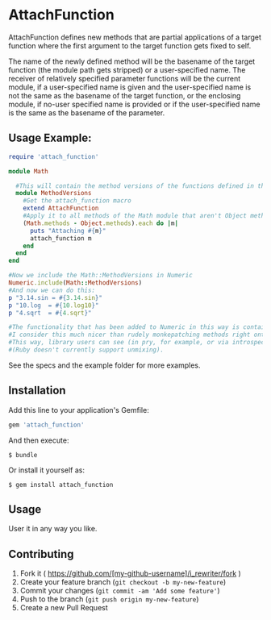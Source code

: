# AttachFunction

AttachFunction defines new methods that are partial applications of a target function where the first argument to the target function gets fixed to self.

The name of the newly defined method will be the basename of the target function (the module path gets stripped) or a user-specified name.
The receiver of relatively specified parameter functions will be the current module, if a user-specified name is given and 
the user-specified name is not the same as the basename of the target function, or the enclosing module, if no-user specified name is provided or 
if the user-specified name is the same as the basename of the parameter.

## Usage Example: 
```ruby
require 'attach_function'

module Math

  #This will contain the method versions of the functions defined in the Math module
  module MethodVersions
    #Get the attach_function macro
    extend AttachFunction
    #Apply it to all methods of the Math module that aren't Object methods
    (Math.methods - Object.methods).each do |m|
      puts "Attaching #{m}"
      attach_function m
    end
  end
end

#Now we include the Math::MethodVersions in Numeric
Numeric.include(Math::MethodVersions)
#And now we can do this:
p "3.14.sin = #{3.14.sin}"
p "10.log  = #{10.log10}"
p "4.sqrt  = #{4.sqrt}"

#The functionality that has been added to Numeric in this way is contained in the Math::MethodVersions mixin.
#I consider this much nicer than rudely monkepatching methods right onto a core class.
#This way, library users can see (in pry, for example, or via introspection) where a certain added method came from, and possibly filter it out.
#(Ruby doesn't currently support unmixing).

```

   
See the specs and the example folder for more examples.

## Installation

Add this line to your application's Gemfile:

```ruby
gem 'attach_function'
```

And then execute:

    $ bundle

Or install it yourself as:

    $ gem install attach_function

## Usage

User it in any way you like.

## Contributing

1. Fork it ( https://github.com/[my-github-username]/i_rewriter/fork )
2. Create your feature branch (`git checkout -b my-new-feature`)
3. Commit your changes (`git commit -am 'Add some feature'`)
4. Push to the branch (`git push origin my-new-feature`)
5. Create a new Pull Request
